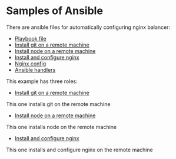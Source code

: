 # Samples of Ansible

There are ansible files for automatically configuring nginx balancer:
* [Playbook file](sample1/deploy_balancer)
* [Install git on a remote machine](sample1/roles/git/tasks/main.yml)
* [Install node on a remote machine](sample1/roles/node/tasks/main.yml)
* [Install and configure nginx](sample1/roles/nginxbalancer/tasks/main.yml)
* [Nginx config](sample1/roles/nginxbalancer/templates/example.conf)
* [Ansible handlers](sample1/roles/nginxbalancer/handlers/main.yml)

This example has three roles:
* [Install git on a remote machine](sample1/roles/git/tasks/main.yml)

This one installs git on the remote machine
* [Install node on a remote machine](sample1/roles/node/tasks/main.yml)

This one installs node on the remote machine

* [Install and configure nginx](sample1/roles/nginxbalancer/tasks/main.yml)

This one installs and configure nginx on the remote machine

